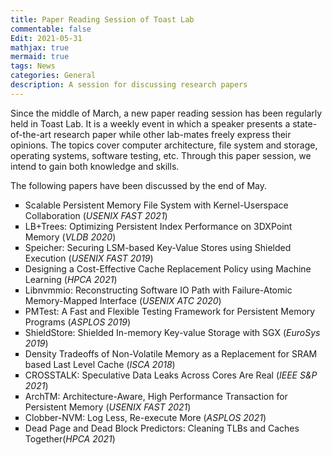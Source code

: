 ```yaml
---
title: Paper Reading Session of Toast Lab
commentable: false
Edit: 2021-05-31
mathjax: true
mermaid: true
tags: News
categories: General
description: A session for discussing research papers
---
```


<p>Since the middle of March, a new paper reading session has been regularly held in Toast Lab. It is a weekly event in which a speaker
presents a state-of-the-art research paper while other lab-mates freely express their opinions. The topics cover computer architecture, 
file system and storage, operating systems, software testing, etc. Through this paper session, we intend to gain both knowledge and skills.</p>

<p>The following papers have been discussed by the end of May.</p>
<ul type = "square">
	<li>Scalable Persistent Memory File System with Kernel-Userspace Collaboration (<i>USENIX FAST 2021</i>)</li>
	<li>LB+Trees: Optimizing Persistent Index Performance on 3DXPoint Memory (<i>VLDB 2020</i>)</li>
	<li>Speicher: Securing LSM-based Key-Value Stores using Shielded Execution (<i>USENIX FAST 2019</i>)</li>
	<li>Designing a Cost-Effective Cache Replacement Policy using Machine Learning (<i>HPCA 2021</i>)</li>
	<li>Libnvmmio: Reconstructing Software IO Path with Failure-Atomic Memory-Mapped Interface (<i>USENIX ATC 2020</i>)</li>
	<li>PMTest: A Fast and Flexible Testing Framework for Persistent Memory Programs (<i>ASPLOS 2019</i>)</li>
	<li>ShieldStore: Shielded In-memory Key-value Storage with SGX (<i>EuroSys 2019</i>)</li>
	<li>Density Tradeoffs of Non-Volatile Memory as a Replacement for SRAM based Last Level Cache (<i>ISCA 2018</i>)</li>
	<li>CROSSTALK: Speculative Data Leaks Across Cores Are Real (<i>IEEE S&P 2021</i>)</li>
	<li>ArchTM: Architecture-Aware, High Performance Transaction for Persistent Memory (<i>USENIX FAST 2021</i>)</li>
	<li>Clobber-NVM: Log Less, Re-execute More (<i>ASPLOS 2021</i>)</li>
	<li>Dead Page and Dead Block Predictors: Cleaning TLBs and Caches Together(<i>HPCA 2021</i>)</li>
</ul>


